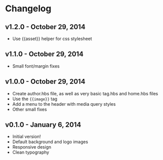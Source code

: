 # Changelog

## v1.2.0 - October 29, 2014
- Use {{asset}} helper for css stylesheet

## v1.1.0 - October 29, 2014
- Small font/margin fixes

## v1.0.0 - October 29, 2014
- Create author.hbs file, as well as very basic tag.hbs and home.hbs files
- Use the `{{image}}` tag
- Add a menu to the header with media query styles
- Other small fixes

## v0.1.0 - January 6, 2014
- Initial version!
- Default background and logo images
- Responsive design
- Clean typography